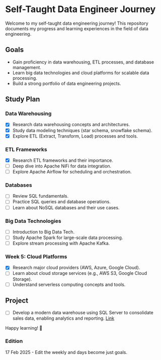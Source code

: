 # Self-Taught Data Engineer Journey

Welcome to my self-taught data engineering journey! This repository documents my progress and learning experiences in the field of data engineering.

## Goals

- Gain proficiency in data warehousing, ETL processes, and database management.
- Learn big data technologies and cloud platforms for scalable data processing.
- Build a strong portfolio of data engineering projects.

## Study Plan

### Data Warehousing
- [x] Research data warehousing concepts and architectures.
- [x] Study data modeling techniques (star schema, snowflake schema).
- [x] Explore ETL (Extract, Transform, Load) processes and tools.

### ETL Frameworks
- [x] Research ETL frameworks and their importance.
- [ ] Deep dive into Apache NiFi for data integration.
- [ ] Explore Apache Airflow for scheduling and orchestration.

### Databases
- [ ] Review SQL fundamentals.
- [ ] Practice SQL queries and database operations.
- [ ] Learn about NoSQL databases and their use cases.

### Big Data Technologies
- [ ] Introduction to Big Data Tech.
- [ ] Study Apache Spark for large-scale data processing.
- [ ] Explore stream processing with Apache Kafka.

### Week 5: Cloud Platforms
- [x] Research major cloud providers (AWS, Azure, Google Cloud).
- [ ] Learn about cloud storage services (e.g., AWS S3, Google Cloud Storage).
- [ ] Understand serverless computing concepts and tools.

## Project 
- [ ] Develop a modern data warehouse using SQL Server to consolidate sales data, enabling analytics and reporting. [Link](/sql-data-warehouse-with-Baraa/README.md)


Happy learning! 🚀

### Edition

17 Feb 2025 - Edit the weekly and days become just goals. 